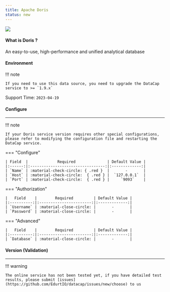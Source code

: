 ```yaml
---
title: Apache Doris
status: new
---
```


<img src="/assets/plugin/doris.png" class="connector-logo" />

#### What is Doris ?

An easy-to-use, high-performance and unified analytical database

#### Environment

!!! note

    If you need to use this data source, you need to upgrade the DataCap service to >= `1.9.x`

Support Time: `2023-04-19`

#### Configure

---

!!! note

    If your Doris service version requires other special configurations, please refer to modifying the configuration file and restarting the DataCap service.

=== "Configure"

    | Field  |             Required              | Default Value |
    |:------:|:---------------------------------:|:-------------:|
    | `Name` | :material-check-circle: { .red }  |       -       |
    | `Host` | :material-check-circle:  { .red } |  `127.0.0.1`  |
    | `Port` | :material-check-circle:  { .red } |     `9093`    |

=== "Authorization"

    |   Field    |        Required         | Default Value |
    |:----------:|:-----------------------:|:-------------:|
    | `Username` | :material-close-circle: |       -       |
    | `Password` | :material-close-circle: |       -       |

=== "Advanced"

    |   Field    |        Required         | Default Value |
    |:----------:|:-----------------------:|:-------------:|
    | `Database` | :material-close-circle: |       -       |

#### Version (Validation)

---

!!! warning

    The online service has not been tested yet, if you have detailed test results, please submit [issues](https://github.com/EdurtIO/datacap/issues/new/choose) to us
